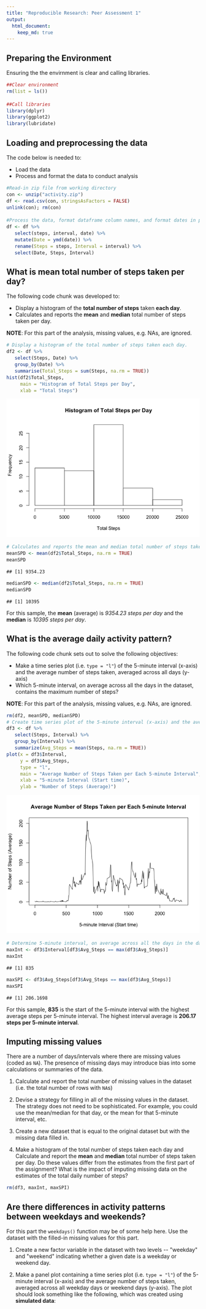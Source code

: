```yaml
---
title: "Reproducible Research: Peer Assessment 1"
output: 
  html_document:
    keep_md: true
---
```

## Preparing the Environment

Ensuring the the envirnment is clear and calling libraries.


```r
##Clear environment
rm(list = ls())

##Call libraries
library(dplyr)
library(ggplot2)
library(lubridate)
```

## Loading and preprocessing the data

The code below is needed to:

* Load the data
* Process and format the data to conduct analysis 


```r
#Read-in zip file from working directory
con <- unzip("activity.zip")
df <- read.csv(con, stringsAsFactors = FALSE)
unlink(con); rm(con)

#Process the data, format dataframe column names, and format dates in preperation for analysis
df <- df %>%
   select(steps, interval, date) %>%
   mutate(Date = ymd(date)) %>%
   rename(Steps = steps, Interval = interval) %>% 
   select(Date, Steps, Interval)
```

## What is mean total number of steps taken per day?

The following code chunk was developed to:

* Display a histogram of the **total number of steps** taken **each day**.
* Calculates and reports the **mean** and **median** total number of steps taken per day.

**NOTE**: For this part of the analysis, missing values, e.g. NAs, are ignored.


```r
# Display a histogram of the total number of steps taken each day.
df2 <- df %>% 
   select(Steps, Date) %>% 
   group_by(Date) %>% 
   summarise(Total_Steps = sum(Steps, na.rm = TRUE))
hist(df2$Total_Steps, 
     main = "Histogram of Total Steps per Day",
     xlab = "Total Steps")
```

![](PA1_template_files/figure-html/mean&median-1.png)<!-- -->

```r
# Calculates and reports the mean and median total number of steps taken per day.
meanSPD <- mean(df2$Total_Steps, na.rm = TRUE)
meanSPD
```

```
## [1] 9354.23
```

```r
medianSPD <- median(df2$Total_Steps, na.rm = TRUE)
medianSPD
```

```
## [1] 10395
```

For this sample, the **mean** (average) is *9354.23 steps per day* and the **median** is *10395 steps per day*.

## What is the average daily activity pattern?

The following code chunk sets out to solve the following objectives:

* Make a time series plot (i.e. `type = "l"`) of the 5-minute interval (x-axis) and the average number of steps taken, averaged across all days (y-axis)
* Which 5-minute interval, on average across all the days in the dataset, contains the maximum number of steps?

**NOTE**: For this part of the analysis, missing values, e.g. NAs, are ignored.


```r
rm(df2, meanSPD, medianSPD)
# Create time series plot of the 5-minute interval (x-axis) and the average number of steps taken, averaged across all days (y-axis).
df3 <- df %>% 
   select(Steps, Interval) %>% 
   group_by(Interval) %>% 
   summarize(Avg_Steps = mean(Steps, na.rm = TRUE))
plot(x = df3$Interval, 
     y = df3$Avg_Steps, 
     type = "l",
     main = "Average Number of Steps Taken per Each 5-minute Interval",
     xlab = "5-minute Interval (Start time)",
     ylab = "Number of Steps (Average)")
```

![](PA1_template_files/figure-html/meanActivePat-1.png)<!-- -->

```r
# Determine 5-minute interval, on average across all the days in the dataset, containing the maximum number of steps.
maxInt <- df3$Interval[df3$Avg_Steps == max(df3$Avg_Steps)]
maxInt
```

```
## [1] 835
```

```r
maxSPI <- df3$Avg_Steps[df3$Avg_Steps == max(df3$Avg_Steps)]
maxSPI
```

```
## [1] 206.1698
```
For this sample, **835** is the start of the 5-minute interval with the highest average steps per 5-minute interval.  The highest interval average is **206.17 steps per 5-minute interval**.

## Imputing missing values

There are a number of days/intervals where there are missing values (coded as `NA`). The presence of missing days may introduce bias into some calculations or summaries of the data.

1. Calculate and report the total number of missing values in the dataset (i.e. the total number of rows with `NA`s)

2. Devise a strategy for filling in all of the missing values in the dataset. The strategy does not need to be sophisticated. For example, you could use the mean/median for that day, or the mean for that 5-minute interval, etc.

3. Create a new dataset that is equal to the original dataset but with the missing data filled in.

4. Make a histogram of the total number of steps taken each day and Calculate and report the **mean** and **median** total number of steps taken per day. Do these values differ from the estimates from the first part of the assignment? What is the impact of imputing missing data on the estimates of the total daily number of steps?


```r
rm(df3, maxInt, maxSPI)
```

## Are there differences in activity patterns between weekdays and weekends?

For this part the `weekdays()` function may be of some help here. Use
the dataset with the filled-in missing values for this part.

1. Create a new factor variable in the dataset with two levels -- "weekday" and "weekend" indicating whether a given date is a weekday or weekend day.

1. Make a panel plot containing a time series plot (i.e. `type = "l"`) of the 5-minute interval (x-axis) and the average number of steps taken, averaged across all weekday days or weekend days (y-axis). The plot should look something like the following, which was created using **simulated data**:


